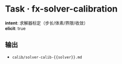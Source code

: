 # Task · fx-solver-calibration

**intent**: 求解器标定（步长/体素/界限/收敛）  
**elicit**: true

## 输出

- `calib/solver-calib-{{solver}}.md`
